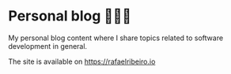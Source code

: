 # Personal blog 👨🏼‍💻

My personal blog content where I share topics related to software development in general.

The site is available on https://rafaelribeiro.io

